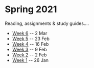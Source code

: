 # Spring 2021

Reading, assignments & study guides....

* [Week 6](./week06.md) -- 2 Mar
* [Week 5](./week05.md) -- 23 Feb
* [Week 4](./week04.md) -- 16 Feb
* [Week 3](./week03.md) -- 9 Feb
* [Week 2](./week02.md) -- 2 Feb
* [Week 1](./week01.md) -- 26 Jan
